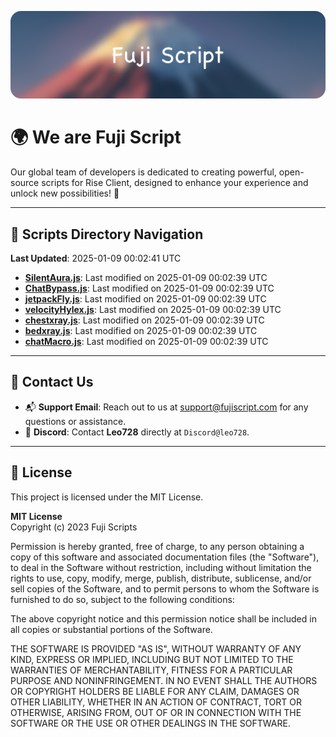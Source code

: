 ![Banner](.github/b.webp)

# 🌍 **We are Fuji Script**

Our global team of developers is dedicated to creating powerful, open-source scripts for Rise Client, designed to enhance your experience and unlock new possibilities! 🌟

---
<!-- SCRIPTS_NAVIGATION_START -->
## 📂 **Scripts Directory Navigation**

**Last Updated**: 2025-01-09 00:02:41 UTC

- **[SilentAura.js](scripts/SilentAura.js)**: Last modified on 2025-01-09 00:02:39 UTC
- **[ChatBypass.js](scripts/ChatBypass.js)**: Last modified on 2025-01-09 00:02:39 UTC
- **[jetpackFly.js](scripts/jetpackFly.js)**: Last modified on 2025-01-09 00:02:39 UTC
- **[velocityHylex.js](scripts/velocityHylex.js)**: Last modified on 2025-01-09 00:02:39 UTC
- **[chestxray.js](scripts/chestxray.js)**: Last modified on 2025-01-09 00:02:39 UTC
- **[bedxray.js](scripts/bedxray.js)**: Last modified on 2025-01-09 00:02:39 UTC
- **[chatMacro.js](scripts/chatMacro.js)**: Last modified on 2025-01-09 00:02:39 UTC

<!-- SCRIPTS_NAVIGATION_END -->

---

## 💬 **Contact Us**  
- 📬 **Support Email**: Reach out to us at [support@fujiscript.com](mailto:support@fujiscript.com) for any questions or assistance.  
- 💬 **Discord**: Contact **Leo728** directly at `Discord@leo728`.

---

## 📜 **License**

This project is licensed under the MIT License.  

**MIT License**  
Copyright (c) 2023 Fuji Scripts  

Permission is hereby granted, free of charge, to any person obtaining a copy of this software and associated documentation files (the "Software"), to deal in the Software without restriction, including without limitation the rights to use, copy, modify, merge, publish, distribute, sublicense, and/or sell copies of the Software, and to permit persons to whom the Software is furnished to do so, subject to the following conditions:  

The above copyright notice and this permission notice shall be included in all copies or substantial portions of the Software.  

THE SOFTWARE IS PROVIDED "AS IS", WITHOUT WARRANTY OF ANY KIND, EXPRESS OR IMPLIED, INCLUDING BUT NOT LIMITED TO THE WARRANTIES OF MERCHANTABILITY, FITNESS FOR A PARTICULAR PURPOSE AND NONINFRINGEMENT. IN NO EVENT SHALL THE AUTHORS OR COPYRIGHT HOLDERS BE LIABLE FOR ANY CLAIM, DAMAGES OR OTHER LIABILITY, WHETHER IN AN ACTION OF CONTRACT, TORT OR OTHERWISE, ARISING FROM, OUT OF OR IN CONNECTION WITH THE SOFTWARE OR THE USE OR OTHER DEALINGS IN THE SOFTWARE.  
